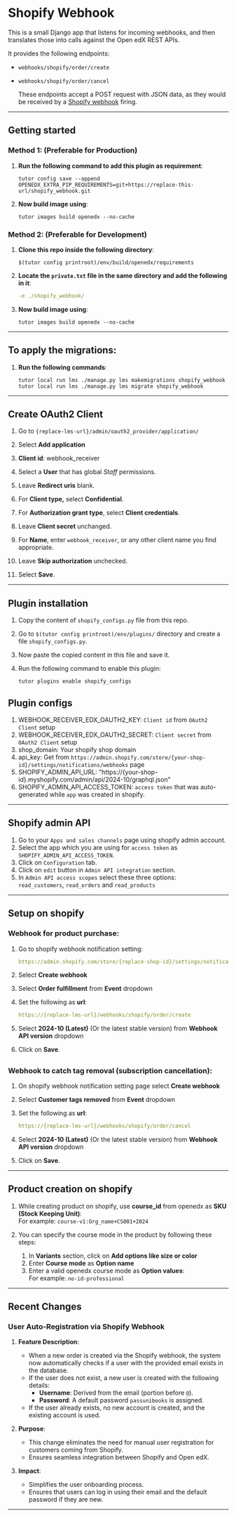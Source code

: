 # Shopify Webhook
This is a small Django app that listens for incoming webhooks, and then translates those into calls against the Open edX REST APIs.

It provides the following endpoints:

* `webhooks/shopify/order/create`  
* `webhooks/shopify/order/cancel`  

  These endpoints accept a POST request with JSON
  data, as they would be received by a [Shopify
  webhook](https://help.shopify.com/en/manual/orders/notifications/webhooks)
  firing.

---

## Getting started

### Method 1: (Preferable for Production)

1. **Run the following command to add this plugin as requirement**:
   
   ```
   tutor config save --append OPENEDX_EXTRA_PIP_REQUIREMENTS=git+https://replace-this-url/shopify_webhook.git
   ```
2. **Now build image using**:
   
   ```
   tutor images build openedx --no-cache
   ```

### Method 2: (Preferable for Development)

1. **Clone this repo inside the following directory**:
   
   ```
   $(tutor config printroot)/env/build/openedx/requirements
   ```
2. **Locate the ``private.txt`` file in the same directory and add the following in it**:
   
   ``` yaml
   -e ./shopify_webhook/
   ```
  
3. **Now build image using**:
   
   ```
   tutor images build openedx --no-cache
   ```

---

## To apply the migrations:

1. **Run the following commands**:
   
   ```
   tutor local run lms ./manage.py lms makemigrations shopify_webhook
   tutor local run lms ./manage.py lms migrate shopify_webhook
   ```

---

## Create OAuth2 Client

1. Go to `{replace-lms-url}/admin/oauth2_provider/application/`  

2. Select **Add application**  

3. **Client id**: webhook_receiver   

4. Select a **User** that has global _Staff_ permissions. 

5. Leave **Redirect uris** blank.

6. For **Client type,** select **Confidential**. 

7. For **Authorization grant type**, select **Client credentials**.  

8. Leave **Client secret** unchanged.

9. For **Name**, enter `webhook_receiver`, or any other client
   name you find appropriate.

10. Leave **Skip authorization** unchecked.

11. Select **Save**.  

---

## Plugin installation
1. Copy the content of ``shopify_configs.py`` file from this repo.  

2. Go to ``$(tutor config printroot)/env/plugins/`` directory and create a file ``shopify_configs.py``.  

3. Now paste the copied content in this file and save it.  

4. Run the following command to enable this plugin:
   ```
   tutor plugins enable shopify_configs
   ```

## Plugin configs
1. WEBHOOK_RECEIVER_EDX_OAUTH2_KEY: `Client id` from `OAuth2 Client` setup
2. WEBHOOK_RECEIVER_EDX_OAUTH2_SECRET: `Client secret` from `OAuth2 Client` setup
3. shop_domain: Your shopify shop domain
4. api_key: Get from `https://admin.shopify.com/store/{your-shop-id}/settings/notifications/webhooks` page
5. SHOPIFY_ADMIN_API_URL: "https://{your-shop-id}.myshopify.com/admin/api/2024-10/graphql.json"
6. SHOPIFY_ADMIN_API_ACCESS_TOKEN: `access token` that was auto-generated while `app` was created in shopify.

---
## Shopify admin API
1. Go to your `Apps and sales channels` page using shopify admin account.
2. Select the app which you are using for `access token` as `SHOPIFY_ADMIN_API_ACCESS_TOKEN`.
3. Click on `Configuration` tab.
4. Click on `edit` button in `Admin API integration` section.
5. In `Admin API access scopes` select these three options:  
   `read_customers`, `read_orders` and `read_products`

---

## Setup on shopify
### Webhook for product purchase:
1. Go to shopify webhook notification setting:  
   ``` yaml
   https://admin.shopify.com/store/{replace-shop-id}/settings/notifications/webhooks 
   ```
 
2. Select **Create webhook**  

3. Select **Order fulfillment** from **Event** dropdown  

4. Set the following as **url**:  
   ``` yaml
   https://{replace-lms-url}/webhooks/shopify/order/create 
   ```

5. Select **2024-10 (Latest)** (Or the latest stable version) from **Webhook API version** dropdown  

6. Click on **Save**.  
##
### Webhook to catch tag removal (subscription cancellation):
1. On shopify webhook notification setting page select **Create webhook**  

3. Select **Customer tags removed** from **Event** dropdown  

4. Set the following as **url**:  
   ``` yaml
   https://{replace-lms-url}/webhooks/shopify/order/cancel 
   ```

5. Select **2024-10 (Latest)** (Or the latest stable version) from **Webhook API version** dropdown  

6. Click on **Save**.  
---

## Product creation on shopify
1. While creating product on shopify, use **course_id** from openedx as **SKU (Stock Keeping Unit)**:  
   For example: 
   `course-v1:Org_name+CS001+2024`
 
2. You can specify the course mode in the product by following these steps:  
   1. In **Variants** section, click on **Add options like size or color**  
   2. Enter **Course mode** as **Option name**
   3. Enter a valid openedx course mode  as **Option values**:  
      For example: `no-id-professional`

---

## Recent Changes

### User Auto-Registration via Shopify Webhook

1. **Feature Description**:
   - When a new order is created via the Shopify webhook, the system now automatically checks if a user with the provided email exists in the database.
   - If the user does not exist, a new user is created with the following details:
     - **Username**: Derived from the email (portion before `@`).
     - **Password**: A default password `passunibooks` is assigned.
   - If the user already exists, no new account is created, and the existing account is used.

2. **Purpose**:
   - This change eliminates the need for manual user registration for customers coming from Shopify.
   - Ensures seamless integration between Shopify and Open edX.

3. **Impact**:
   - Simplifies the user onboarding process.
   - Ensures that users can log in using their email and the default password if they are new.

---
